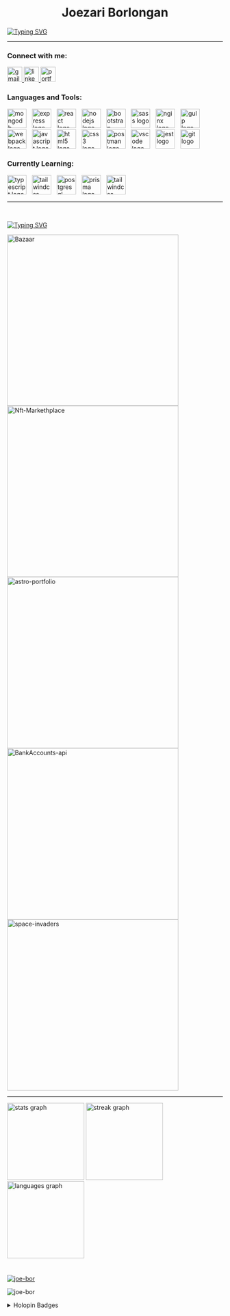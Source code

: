 <!--  Replace this h1 with a banner with name + tech stack? -->
<h1 align='center'> <strong>Joezari Borlongan</strong> </h1>

[![Typing SVG](https://readme-typing-svg.demolab.com?font=short+stack&size=25&duration=3000&pause=1000&color=FBB270&background=AB16FF00&center=true&vCenter=true&width=435&lines=Invent,+Innovate,+Iterate;Lifelong+Learner;Blockchain+Enthusiast;Software+Engineer)](https://git.io/typing-svg)

---

<!-- Connect-->
<h3 align="left">Connect with me:</h3>
<div align="left">
  <a href="mailto:bor.joezari@gmail.com" target="_blank">
  <img src="https://img.shields.io/static/v1?message=Gmail&logo=gmail&label=&color=D14836&logoColor=white&labelColor=&style=for-the-badge" height="35" alt="gmail logo"  /> </a>
  
  <a href="https://www.linkedin.com/in/joe-bor" target="_blank">
  <img src="https://img.shields.io/static/v1?message=LinkedIn&logo=linkedin&label=&color=0077B5&logoColor=white&labelColor=&style=for-the-badge" height="35" alt="linkedin logo"  /> </a>

  <a href="https://portfolio.joe-bor.me" target="_blank">
  <img src="https://img.shields.io/badge/portfolio-800080?style=for-the-badge&logo=About.me&logoColor=white" height="35" alt="portfolio" /> </a>
  <!--
  
  <a href="https://join.slack.com/t/joe-bor/shared_invite/zt-201wd3tog-b5vyZWkA97u61gl3POVEIA" target="_blank">
  <img src="https://img.shields.io/static/v1?message=Slack&logo=slack&label=&color=4A154B&logoColor=white&labelColor=&style=for-the-badge" height="35" alt="slack logo"  /> </a>
  
  <a href="https://discord.gg/JKgMtNTv" target="_blank">
  <img src="https://img.shields.io/static/v1?message=Discord&logo=discord&label=&color=7289DA&logoColor=white&labelColor=&style=for-the-badge" height="35" alt="discord logo"  /> </a>
  
  -->
</div>


---

<!-- Tech Stack Bar-->            <!--ADD: Gulp | Nginx | Docker ? -->
<h3>Languages and Tools:</h3>
<div align="left">
    <img src="https://skillicons.dev/icons?i=mongodb" height="45" alt="mongodb logo"  />
    <img width="5" />
    <img src="https://skillicons.dev/icons?i=express" height="45" alt="express logo"  />
    <img width="5" />
    <img src="https://skillicons.dev/icons?i=react" height="45" alt="react logo"  />
    <img width="5" />
    <img src="https://skillicons.dev/icons?i=nodejs" height="45" alt="nodejs logo"  />
    <img width="5" />
    <img src="https://skillicons.dev/icons?i=bootstrap" height="45" alt="bootstrap logo"  />
    <img width="5" />
    <img src="https://skillicons.dev/icons?i=sass" height="45" alt="sass logo"  />
    <img width="5" />
    <img src="https://skillicons.dev/icons?i=nginx" height="45" alt="nginx logo"  />
    <img width="5" />
    <img src="https://skillicons.dev/icons?i=gulp" height="45" alt="gulp logo"  />
    <img width="5" />
    <img src="https://skillicons.dev/icons?i=webpack" height="45" alt="webpack logo"  />
    <img width="5" />
    <img src="https://skillicons.dev/icons?i=js" height="45" alt="javascript logo"  />
    <img width="5" />
    <img src="https://skillicons.dev/icons?i=html" height="45" alt="html5 logo"  />
    <img width="5" />
    <img src="https://skillicons.dev/icons?i=css" height="45" alt="css3 logo"  />
    <img width="5" />
    <img src="https://skillicons.dev/icons?i=postman" height="45" alt="postman logo"  />
    <img width="5" />
    <img src="https://skillicons.dev/icons?i=vscode" height="45" alt="vscode logo"  />
    <img width="5" />
    <img src="https://skillicons.dev/icons?i=jest" height="45" alt="jest logo"  />
    <img width="5" />
    <img src="https://skillicons.dev/icons?i=git" height="45" alt="git logo"  />
</div>

<h3>Currently Learning:</h3>
<div alin='left'>
  <img src="https://skillicons.dev/icons?i=ts" height="45" alt="typescript logo"  />
      <img width="5" />
    <img src="https://skillicons.dev/icons?i=tailwind" height="45" alt="tailwindcss logo"  />
      <img width="5" />
    <img src="https://skillicons.dev/icons?i=postgres" height="45" alt="postgresql logo"  />
      <img width="5" />
    <img src="https://skillicons.dev/icons?i=prisma" height="45" alt="prisma logo"  />
      <img width="5" />
    <img src="https://skillicons.dev/icons?i=next" height="45" alt="tailwindcss logo"  />
      <img width="5" />
</div>

---

<!-- Pinned
[![Typing SVG](https://readme-typing-svg.demolab.com?font=Fira+Code&pause=1000&color=FBB270&width=435&lines=Personal+Projects+(Post-course))](https://git.io/typing-svg)
-->

<br/>

[![Typing SVG](https://readme-typing-svg.demolab.com?font=Fira+Code&pause=1000&color=FBB270&width=435&lines=General+Assembly+Projects)](https://git.io/typing-svg)
<p align="left">
<a href='https://github.com/joe-bor/Bazaar' target="_blank">
<img src='https://github-readme-stats.vercel.app/api/pin/?username=joe-bor&repo=bazaar&theme=gruvbox&hide_border=false' width='400' alt="Bazaar"/>
</a>
<a href='https://github.com/joe-bor/nft-marketplace' target="_blank">
<img src='https://github-readme-stats.vercel.app/api/pin/?username=joe-bor&repo=nft-marketplace&theme=gruvbox&hide_border=false' width='400' alt="Nft-Markethplace"/>
</a>
<a href='https://github.com/joe-bor/astro-portfolio' target="_blank">
<img src='https://github-readme-stats.vercel.app/api/pin/?username=joe-bor&repo=astro-portfolio&theme=gruvbox&hide_border=false' width='400' alt="astro-portfolio"/>
</a>
<a href='https://github.com/joe-bor/space-invaders' target="_blank">
<img src='https://github-readme-stats.vercel.app/api/pin/?username=joe-bor&repo=BankAccounts-api&theme=gruvbox&hide_border=false' width='400'alt="BankAccounts-api"/>
</a>
<a href='https://github.com/joe-bor/space-invaders' target="_blank">
<img src='https://github-readme-stats.vercel.app/api/pin/?username=joe-bor&repo=space-invaders&theme=gruvbox&hide_border=false' width='400'alt="space-invaders"/>
</a>
</p>

---

<div align="left">
<!-- GitHub Stats -->
  <img src="https://github-readme-stats.vercel.app/api?username=joe-bor&hide_title=false&hide_rank=false&show_icons=true&include_all_commits=true&count_private=true&disable_animations=false&theme=gruvbox&locale=en&hide_border=true" height="180" alt="stats graph"  />
  
<!-- Streak Bar -->
  <img src="https://streak-stats.demolab.com?user=joe-bor&locale=en&mode=daily&theme=gruvbox&hide_border=true&border_radius=5" height="180" alt="streak graph"  />
  
<!-- Language Count  -->
  <img src="https://github-readme-stats.vercel.app/api/top-langs?username=joe-bor&locale=en&hide_title=false&layout=compact&card_width=320&langs_count=6&theme=gruvbox&hide_border=true" height="180" alt="languages graph"  />
</div>

#

<!-- GitHub Trophies -->
<p align="left"> <a href="https://github.com/ryo-ma/github-profile-trophy"><img src="https://github-profile-trophy.vercel.app/?username=joe-bor&theme=gruvbox&no-bg=true&margin-w=10&margin-h=10&column=7" alt="joe-bor" /></a> </p>

<!-- Profile Views -->
<p align="left"> <img src="https://komarev.com/ghpvc/?username=joe-bor&label=Visitors&color=4aa2d9&style=plastic" alt="joe-bor" /> </p>



<!-- Holopins -->
<details> 
  <summary> Holopin Badges</summary>
  <img src="https://www.holopin.me/joebor" />
</details>


<!-- ![Myskills](https://skillicons.dev/icons?i=mongodb,express,react,nodejs,typescript,next,vite,tailwind,js,html,css,jest,vscode,bootstrap,git,postman&perline=4) -->
